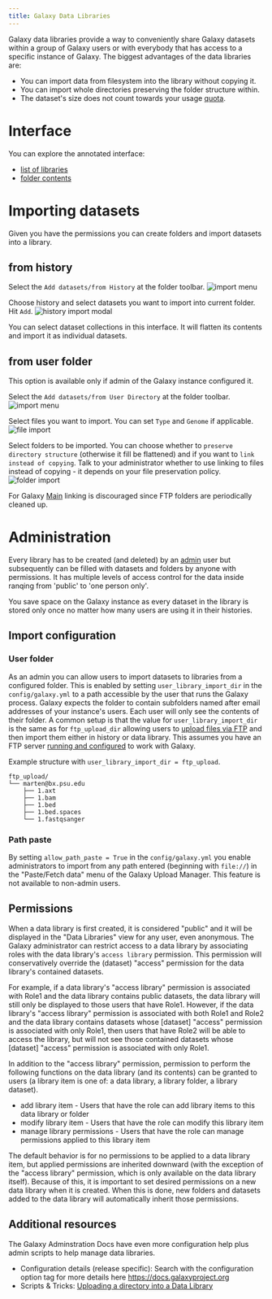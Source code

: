 ```yaml
---
title: Galaxy Data Libraries
---
```

Galaxy data libraries provide a way to conveniently share Galaxy datasets within a group of Galaxy users or with everybody that has access to a specific instance of Galaxy. The biggest advantages of the data libraries are:

* You can import data from filesystem into the library without copying it.
* You can import whole directories preserving the folder structure within.
* The dataset's size does not count towards your usage [quota](/src/admin/disk-quotas/index.md).

# Interface

You can explore the annotated interface:

* [list of libraries](/src/data-libraries/screen/list-of-libraries/index.md)
* [folder contents](/src/data-libraries/screen/folder-contents/index.md)

# Importing datasets

Given you have the permissions you can create folders and import datasets into a library.

## from history

Select the `Add datasets/from History` at the folder toolbar.
![import menu](./import-menu.png)

Choose history and select datasets you want to import into current folder. Hit `Add`.
![history import modal](./history-import-modal.png)

<div class="alert alert-info" role="alert">
You can select dataset collections in this interface. It will flatten its contents and import it as individual datasets.
</div>

## from user folder

This option is available only if admin of the Galaxy instance configured it.

Select the `Add datasets/from User Directory` at the folder toolbar.  
![import menu](./import-menu.png)

Select files you want to import. You can set `Type` and `Genome` if applicable.  
![file import](./file-import.png)

Select folders to be imported. You can choose whether to `preserve directory structure` (otherwise it fill be flattened) and if you want to `link instead of copying`. Talk to your administrator whether to use linking to files instead of copying - it depends on your file preservation policy.  
![folder import](./folder-import.png)

<div class="alert alert-warning trim-p" role="alert">

For Galaxy [Main](/main/) linking is discouraged since FTP folders are periodically cleaned up.

</div>

# Administration

Every library has to be created (and deleted) by an [admin](/admin/) user but subsequently can be filled with datasets and folders by anyone with permissions. It has multiple levels of access control for the data inside ranqing from 'public' to 'one person only'.

<div class="alert alert-info" role="alert">
You save space on the Galaxy instance as every dataset in the library is stored only once no matter how many users are using it in their histories.
</div>

## Import configuration

### User folder

As an admin you can allow users to import datasets to libraries from a configured folder. This is enabled by setting
`user_library_import_dir` in the `config/galaxy.yml` to a path accessible by the user that runs the Galaxy process.
Galaxy expects the folder to contain subfolders named after email addresses of your instance's users. Each user will only see the contents of their folder. A common setup is that the value for `user_library_import_dir` is the same as for `ftp_upload_dir` allowing users to [upload files via FTP](/ftp-upload/) and then import them either in history or data library. This assumes you have an FTP server [running and configured](/src/admin/config/upload-via-ftp/index.md) to work with Galaxy.

Example structure with `user_library_import_dir = ftp_upload`.

```
ftp_upload/
└── marten@bx.psu.edu
    ├── 1.axt
    ├── 1.bam
    ├── 1.bed
    ├── 1.bed.spaces
    └── 1.fastqsanger
```

### Path paste

By setting `allow_path_paste = True` in the `config/galaxy.yml` you enable administrators to import from any path entered (beginning with `file://`) in the "Paste/Fetch data" menu of the Galaxy Upload Manager. This feature is not available to non-admin users.

## Permissions

When a data library is first created, it is considered "public" and it will be displayed in the "Data Libraries" view for any user, even anonymous. The Galaxy administrator can restrict access to a data library by associating roles with the data library's `access library` permission. This permission will conservatively override the (dataset) "access" permission for the data library's contained datasets.

For example, if a data library's "access library" permission is associated with Role1 and the data library contains public datasets, the data library will still only be displayed to those users that have Role1. However, if the data library's "access library" permission is associated with both Role1 and Role2 and the data library contains datasets whose [dataset] "access" permission is associated with only Role1, then users that have Role2 will be able to access the library, but will not see those contained datasets whose [dataset] "access" permission is associated with only Role1.

In addition to the "access library" permission, permission to perform the following functions on the data library (and its contents) can be granted to users (a library item is one of: a data library, a library folder, a library dataset).

* add library item - Users that have the role can add library items to this data library or folder
* modify library item - Users that have the role can modify this library item
* manage library permissions - Users that have the role can manage permissions applied to this library item

The default behavior is for no permissions to be applied to a data library item, but applied permissions are inherited
downward (with the exception of the "access library" permission, which is only available on the data library itself).
Because of this, it is important to set desired permissions on a new data library when it is created.  When this is done,
new folders and datasets added to the data library will automatically inherit those permissions.

## Additional resources

The Galaxy Adminstration Docs have even more configuration help plus admin scripts to help manage data libraries.

* Configuration details (release specific): Search with the configuration option tag for more details here https://docs.galaxyproject.org
* Scripts & Tricks: [Uploading a directory into a Data Library](https://docs.galaxyproject.org/en/latest/admin/useful_scripts.html#uploading-a-directory-into-a-data-library)

